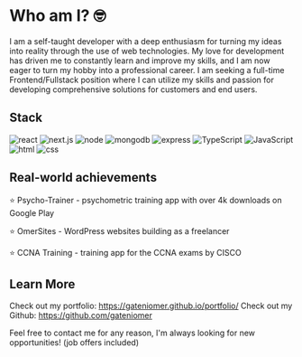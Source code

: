 # Who am I? 🤓
I am a self-taught developer with a deep enthusiasm for turning my ideas into reality through the use of web technologies. My love for development has driven me to constantly learn and improve my skills, and I am now eager to turn my hobby into a professional career. I am seeking a full-time Frontend/Fullstack position where I can utilize my skills and passion for developing comprehensive solutions for customers and end users. 

## Stack
![react](https://img.shields.io/badge/React-820000)
![next.js](https://img.shields.io/badge/Next.js-820000)
![node](https://img.shields.io/badge/Node.js-4E6C50)
![mongodb](https://img.shields.io/badge/mongodb-4E6C50)
![express](https://img.shields.io/badge/Express-4E6C50)
![TypeScript](https://img.shields.io/badge/TypeScript-F2DEBA)
![JavaScript](https://img.shields.io/badge/JavaScript-F2DEBA)
![html](https://img.shields.io/badge/HTML-F2DEBA)
![css](https://img.shields.io/badge/CSS-F2DEBA)

## Real-world achievements
⭐ Psycho-Trainer - psychometric training app with over 4k downloads on Google Play

⭐ OmerSites - WordPress websites building as a freelancer

⭐ CCNA Training - training app for the CCNA exams by CISCO

## Learn More
Check out my portfolio: https://gateniomer.github.io/portfolio/
Check out my Github: https://github.com/gateniomer

Feel free to contact me for any reason, I'm always looking for new opportunities! (job offers included)


